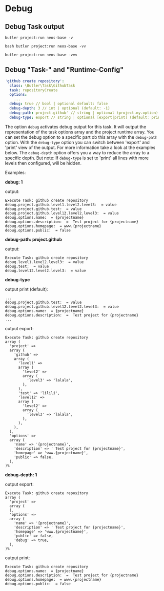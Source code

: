 # Debug

## Debug Task output

```butler project:run neos-base -v```

```bash butler project:run neos-base -vv```

```butler project:run neos-base -vvv```

## Debug "Task-" and "Runtime-Config"

```yaml
'github create repository':
  class: \Butler\Task\GithubTask
  task: repositoryCreate
  options:
    ...
  debug: true // bool | optional default: false
  debug-depth: 3 // int | optional (default: -1)
  debug-path: project.github' // string | optional (project.my.option)
  debug-type: export // string | optional [export|print] (default: print)
```

The option ```debug``` activates debug output for this task. It will output the representation of the task options array and the project runtime array.
You can set the debug option to a specific part ob this array with the ```debug-path``` option.
With the ```debug-type``` option you can switch between 'export' and 'print' view of the output. For more information take a look at the examples below.
The ```debug-depth``` option offers you a way to reduce the array to a specific depth. But note: If ```debug-type``` is set to 'print' all lines with more levels then configured, will be hidden.

Examples:

**debug: 1**

output:

```
Execute Task: github create repository
debug.project.github.level1.level2.level3:  = value
debug.project.github.test:  = value
debug.project.github.level12.level2.level3:  = value
debug.options.name:  = {projectname}
debug.options.description:  =  Test project for {projectname}
debug.options.homepage:  = www.{projectname}
debug.options.public:  = false

```

**debug-path: project.github**

output:

```
Execute Task: github create repository
debug.level1.level2.level3:  = value
debug.test:  = value
debug.level12.level2.level3:  = value
```

**debug-type**

output print (default):

```
...
debug.project.github.test:  = value
debug.project.github.level12.level2.level3:  = value
debug.options.name:  = {projectname}
debug.options.description:  =  Test project for {projectname}
...
```
output export:
```
Execute Task: github create repository
array (
  'project' => 
  array (
    'github' => 
    array (
      'level1' => 
      array (
        'level2' => 
        array (
          'level3' => 'lalala',
        ),
      ),
      'test' => 'lilili',
      'level12' => 
      array (
        'level2' => 
        array (
          'level3' => 'lalala',
        ),
      ),
    ),
  ),
  'options' => 
  array (
    'name' => '{projectname}',
    'description' => ' Test project for {projectname}',
    'homepage' => 'www.{projectname}',
    'public' => false,
  ),
)%
```

**debug-depth: 1**

output export:
```
Execute Task: github create repository
array (
  'project' => 
  array (
  ),
  'options' => 
  array (
    'name' => '{projectname}',
    'description' => ' Test project for {projectname}',
    'homepage' => 'www.{projectname}',
    'public' => false,
    'debug' => true,
  ),
)%
```

output print:
```
Execute Task: github create repository
debug.options.name:  = {projectname}
debug.options.description:  =  Test project for {projectname}
debug.options.homepage:  = www.{projectname}
debug.options.public:  = false

```
